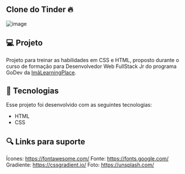 ## Clone do Tinder 🔥

![image](https://user-images.githubusercontent.com/92322675/170399996-da34b1bc-680b-4aae-ae6b-eab4d0f07db7.png)

## 💻 Projeto
Projeto para treinar as habilidades em CSS e HTML, proposto durante o curso de formação para Desenvolvedor Web FullStack Jr do programa GoDev da [ImãLearningPlace](https://imalearningplace.com/).

## 🚀 Tecnologias
Esse projeto foi desenvolvido com as seguintes tecnologias:

- HTML
- CSS

## 🔍 Links para suporte
Ícones: https://fontawesome.com/
Fonte: https://fonts.google.com/
Gradiente: https://cssgradient.io/
Foto: https://unsplash.com/

